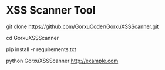 # XSS Scanner Tool

git clone https://github.com/GorxuCoder/GorxuXSSScanner.git

   cd GorxuXSSScanner
   
   pip install -r requirements.txt
  
   python GorxuXSSScanner
   http://example.com
